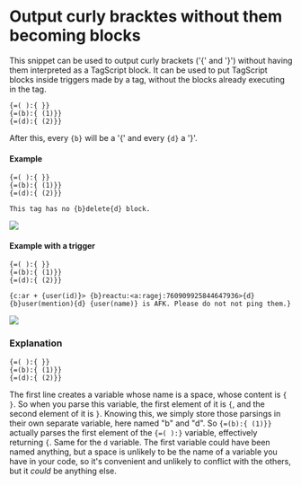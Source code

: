 # Output curly bracktes without them becoming blocks
This snippet can be used to output curly brackets ('{' and '}') without having them interpreted as a TagScript block. It can be used to put TagScript blocks inside triggers made by a tag, without the blocks already executing in the tag.
```
{=( ):{ }}
{=(b):{ (1)}}
{=(d):{ (2)}}
```
After this, every `{b}` will be a '{' and every `{d}` a '}'.

#### Example

```
{=( ):{ }}
{=(b):{ (1)}}
{=(d):{ (2)}}

This tag has no {b}delete{d} block.
```

![](https://i.imgur.com/KnksbvA.png)

#### Example with a trigger

```
{=( ):{ }}
{=(b):{ (1)}}
{=(d):{ (2)}}

{c:ar + {user(id)}> {b}reactu:<a:ragej:760909925844647936>{d}
{b}user(mention){d} {user(name)} is AFK. Please do not not ping them.}
```

![](https://i.imgur.com/eybNs2N.png)

### Explanation

```
{=( ):{ }}
{=(b):{ (1)}}
{=(d):{ (2)}}
```
The first line creates a variable whose name is a space, whose content is `{ }`. So when you parse this variable, the first element of it is `{`, and the second element of it is `}`.
Knowing this, we simply store those parsings in their own separate variable, here named "b" and "d".
So `{=(b):{ (1)}}` actually parses the first element of the `{=( ):}` variable, effectively returning `{`. Same for the `d` variable.
The first variable could have been named anything, but a space is unlikely to be the name of a variable you have in your code, so it's convenient and unlikely to conflict with the others, but it *could* be anything else.
